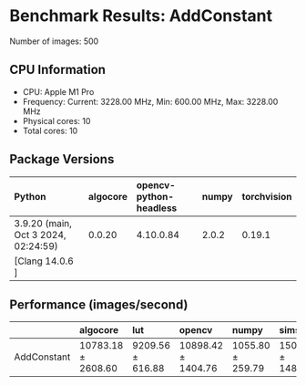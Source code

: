 # Benchmark Results: AddConstant

Number of images: 500

## CPU Information

- CPU: Apple M1 Pro
- Frequency: Current: 3228.00 MHz, Min: 600.00 MHz, Max: 3228.00 MHz
- Physical cores: 10
- Total cores: 10

## Package Versions

| Python                                | algocore   | opencv-python-headless   | numpy   | torchvision   |
|:--------------------------------------|:-----------|:-------------------------|:--------|:--------------|
| 3.9.20 (main, Oct  3 2024, 02:24:59)  | 0.0.20     | 4.10.0.84                | 2.0.2   | 0.19.1        |
| [Clang 14.0.6 ]                       |            |                          |         |               |

## Performance (images/second)

|             | algocore           | lut              | opencv             | numpy            | simsimd          |
|:------------|:-------------------|:-----------------|:-------------------|:-----------------|:-----------------|
| AddConstant | 10783.18 ± 2608.60 | 9209.56 ± 616.88 | 10898.42 ± 1404.76 | 1055.80 ± 259.79 | 1503.56 ± 148.01 |
